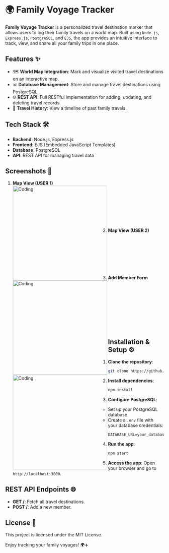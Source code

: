 # 🌍 Family Voyage Tracker

**Family Voyage Tracker** is a personalized travel destination marker that allows users to log their family travels on a world map. Built using `Node.js`, `Express.js`, `PostgreSQL`, and `EJS`, the app provides an intuitive interface to track, view, and share all your family trips in one place.

## Features ✨

* 🗺️ **World Map Integration**: Mark and visualize visited travel destinations on an interactive map.
* 📊 **Database Management**: Store and manage travel destinations using PostgreSQL.
* 🌐 **REST API**: Full RESTful implementation for adding, updating, and deleting travel records.
* 📆 **Travel History**: View a timeline of past family travels.

## Tech Stack 🛠️

* **Backend**: Node.js, Express.js
* **Frontend**: EJS (Embedded JavaScript Templates)
* **Database**: PostgreSQL
* **API**: REST API for managing travel data

## Screenshots 📸

1. **Map View (USER 1)**
   <br/>
   <img align="left" alt="Coding" width="300" src="https://github.com/user-attachments/assets/954efee2-52d6-4943-a99a-c5ea3c0641b4">
   <br/><br/><br/><br/><br/><br/><br/>

2. **Map View (USER 2)**
   <br/>
   <img align="left" alt="Coding" width="300" src="https://github.com/user-attachments/assets/d83c2748-0796-4648-a1c7-bf1206a878a7">
   <br/><br/><br/><br/><br/><br/><br/>

3. **Add Member Form**
   <br/>
   <img align="left" alt="Coding" width="300" src="https://github.com/user-attachments/assets/b788f641-418c-42e2-b457-c33b74134dc1">
   <br/><br/><br/><br/><br/><br/><br/><br/><br/>
## Installation & Setup ⚙️

1. **Clone the repository**:
   ```bash
   git clone https://github.com/Sandheep-S-95/Family-Voyage-Tracker.git
   ```

2. **Install dependencies**:
   ```bash
   npm install
   ```

3. **Configure PostgreSQL**:
   * Set up your PostgreSQL database.
   * Create a `.env` file with your database credentials:
     ```
     DATABASE_URL=your_database_url
     ```

4. **Run the app**:
   ```bash
   npm start
   ```

5. **Access the app**: Open your browser and go to `http://localhost:3000`.

## REST API Endpoints 🌐

* **GET /**: Fetch all travel destinations.
* **POST /**: Add a new member.

## License 📜

This project is licensed under the MIT License.

Enjoy tracking your family voyages! 🌍✈️
